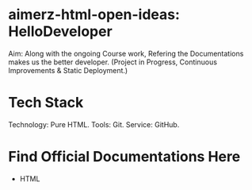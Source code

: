 # aimerz-html-open-ideas: HelloDeveloper
Aim: Along with the ongoing Course work, Refering the Documentations makes us the better developer.
(Project in Progress, Continuous Improvements & Static Deployment.)

# Tech Stack
Technology: Pure HTML.
Tools: Git.
Service: GitHub.

# Find Official Documentations Here
- HTML
